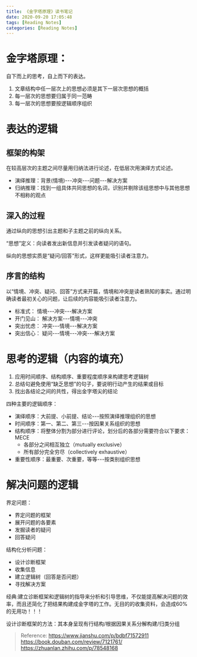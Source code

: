 ```yaml
---
title: 《金字塔原理》读书笔记
date: 2020-09-20 17:05:48
tags: [Reading Notes]
categories: [Reading Notes]
---
```


# 金字塔原理：

自下而上的思考，自上而下的表达。

1. 文章结构中任一层次上的思想必须是其下一层次思想的概括
2. 每一层次的思想要归属于同一范畴
3. 每一层次的思想要按逻辑顺序组织

# 表达的逻辑

## 框架的构架

在较高层次的主题之间尽量用归纳法进行论述，在低层次用演绎方式论述。 

- 演绎推理：背景(情境)---冲突---问题---解决方案
- 归纳推理：找到一组具体共同思想的名词，识别并剔除该组思想中与其他思想不相称的观点

## 深入的过程

通过纵向的思想引出主题和子主题之前的纵向关系。

“思想”定义：向读者发出新信息并引发读者疑问的语句。

纵向的思想实质是“疑问/回答”形式，这样更能吸引读者注意力。

## 序言的结构 

以“情境、冲突、疑问、回答”方式来开篇，情境和冲突是读者熟知的事实。通过明确读者最初关心的问题，让后续的内容能吸引读者注意力。

- 标准式： 情境---冲突---解决方案
- 开门见山： 解决方案---情境---冲突
- 突出忧虑： 冲突---情境---解决方案
- 突出信心： 疑问---情境---冲突---解决方案

# 思考的逻辑（内容的填充）

1. 应用时间顺序、结构顺序、重要程度顺序来构建思考逻辑树
2. 总结句避免使用“缺乏思想”的句子，要说明行动产生的结果或目标
3. 找出各结论之间的共性，得出金字塔尖的结论

四种主要的逻辑顺序：

- 演绎顺序：大前提、小前提、结论---按照演绎推理组织的思想
- 时间顺序：第一、第二、第三---按因果关系组织的思想
- 结构顺序：将整体分割为部分进行评论，划分后的各部分需要符合以下要求：MECE
  - 各部分之间相互独立（mutually exclusive）
  - 所有部分完全穷尽（collectively exhaustive）
- 重要性顺序：最重要、次重要，等等---按类别组织思想

# 解决问题的逻辑

界定问题：

- 界定问题的框架
- 展开问题的各要素
- 发掘读者的疑问
- 回答疑问

结构化分析问题：

- 设计诊断框架
- 收集信息
- 建立逻辑树（回答是否问题）
- 寻找解决方案

经典:建立诊断框架和逻辑树的指导来分析和引导思维，不仅能提高解决问题的效率，而且还简化了把结果构建成金字塔的工作。无目的的收集资料，会造成60%的无用功！！！

设计诊断框架的方法：其本身呈现有行结构/根据因果关系分解构建/归类分组

> Reference:
> https://www.jianshu.com/p/bdbf71572911
> https://book.douban.com/review/7121761/
> https://zhuanlan.zhihu.com/p/78548168